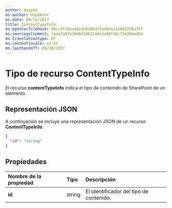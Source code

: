 ```yaml
---
author: daspek
ms.author: dspektor
ms.date: 09/12/2017
title: ContentTypeInfo
ms.openlocfilehash: 68cc9f16ba48e3e0306d21e48fe2a38807b8a35f
ms.sourcegitcommit: 7aea7a97e36e6d146214de3a90fdbc71628aadba
ms.translationtype: HT
ms.contentlocale: es-ES
ms.lasthandoff: 09/28/2017
---
```

# <a name="contenttypeinfo-resource-type"></a>Tipo de recurso ContentTypeInfo

El recurso **contentTypeInfo** indica el tipo de contenido de SharePoint de un elemento.

## <a name="json-representation"></a>Representación JSON

A continuación se incluye una representación JSON de un recurso **ContentTypeInfo**.
<!-- { "blockType": "resource", "@odata.type": "microsoft.graph.contentTypeInfo", "@type.aka": "oneDrive.contentTypeFacet" } -->

```json
{
  "id": "string"
}
```

## <a name="properties"></a>Propiedades

| Nombre de la propiedad     | Tipo    | Descripción
|:------------------|:--------|:----------------------------------------------------
| **id**            | string  | El identificador del tipo de contenido.

<!-- {
  "type": "#page.annotation",
  "description": "",
  "keywords": "",
  "section": "documentation",
  "tocPath": "Resources/ContentTypeInfo"
} -->
